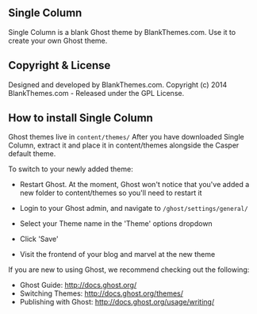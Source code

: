 ## Single Column

Single Column is a blank Ghost theme by BlankThemes.com. Use it to create your own Ghost theme.

## Copyright & License

Designed and developed by BlankThemes.com.
Copyright (c) 2014 BlankThemes.com - Released under the GPL License.

## How to install Single Column

Ghost themes live in `content/themes/`
After you have downloaded Single Column, extract it and place it in content/themes alongside the Casper default theme.

To switch to your newly added theme:

 * Restart Ghost. At the moment, Ghost won't notice that you've added a new folder to content/themes so you'll need to restart it

 * Login to your Ghost admin, and navigate to `/ghost/settings/general/`

 * Select your Theme name in the 'Theme' options dropdown

 * Click 'Save'

 * Visit the frontend of your blog and marvel at the new theme

If you are new to using Ghost, we recommend checking out the following:
 * Ghost Guide: http://docs.ghost.org/
 * Switching Themes: http://docs.ghost.org/themes/
 * Publishing with Ghost: http://docs.ghost.org/usage/writing/



